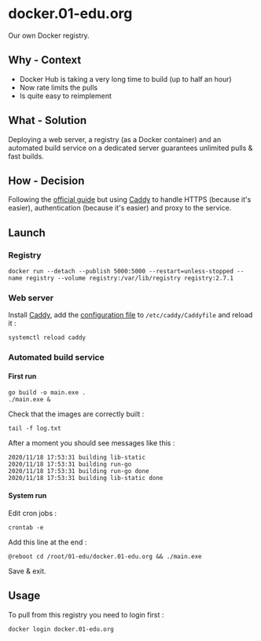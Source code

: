# docker.01-edu.org

Our own Docker registry.

## Why - Context

- Docker Hub is taking a very long time to build (up to half an hour)
- Now rate limits the pulls
- Is quite easy to reimplement

## What - Solution

Deploying a web server, a registry (as a Docker container) and an automated build service on a dedicated server guarantees unlimited pulls & fast builds.

## How - Decision

Following the [official guide](https://docs.docker.com/registry) but using [Caddy](https://caddyserver.com) to handle HTTPS (because it's easier), authentication (because it's easier) and proxy to the service.

## Launch

### Registry

```
docker run --detach --publish 5000:5000 --restart=unless-stopped --name registry --volume registry:/var/lib/registry registry:2.7.1
```

### Web server

Install [Caddy](https://caddyserver.com/docs/download#debian-ubuntu-raspbian), add the [configuration file](Caddyfile) to `/etc/caddy/Caddyfile` and reload it :

```
systemctl reload caddy
```

### Automated build service

#### First run

```
go build -o main.exe .
./main.exe &
```

Check that the images are correctly built :

```
tail -f log.txt
```

After a moment you should see messages like this :

```
2020/11/18 17:53:31 building lib-static
2020/11/18 17:53:31 building run-go
2020/11/18 17:53:31 building run-go done
2020/11/18 17:53:31 building lib-static done
```

#### System run

Edit cron jobs :

```
crontab -e
```

Add this line at the end :

```
@reboot cd /root/01-edu/docker.01-edu.org && ./main.exe
```

Save & exit.

## Usage

To pull from this registry you need to login first :

```
docker login docker.01-edu.org
```
